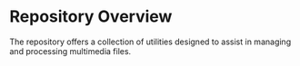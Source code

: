 # Repository Overview

The repository offers a collection of utilities designed to assist in managing and processing multimedia files. 
